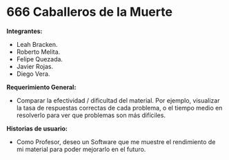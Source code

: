 # 666 Caballeros de la Muerte

**Integrantes:**
* Leah Bracken.
* Roberto Melita.
* Felipe Quezada.
* Javier Rojas.
* Diego Vera.

**Requerimiento General:**
* Comparar la efectividad / dificultad del material. Por ejemplo, visualizar la tasa de respuestas correctas de cada problema, o el tiempo medio en resolverlo para ver que problemas son más difíciles.

**Historias de usuario:**
* Como Profesor, deseo un Software que me muestre el rendimiento de mi material para poder mejorarlo en el futuro.


